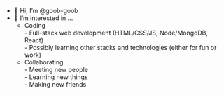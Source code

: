 - 👋 Hi, I’m @goob-goob<br>
- 👀 I’m interested in ...<br>
     - Coding<br>
           - Full-stack web development (HTML/CSS/JS, Node/MongoDB, React)<br>
           - Possibly learning other stacks and technologies (either for fun or work)
     - Collaborating<br>
           - Meeting new people<br>
           - Learning new things<br>
           - Making new friends<br>
        

<!-- - 📫 How to reach me ... -->

<!---
goob-goob/goob-goob is a ✨ special ✨ repository because its `README.md` (this file) appears on your GitHub profile.
You can click the Preview link to take a look at your changes.
--->
